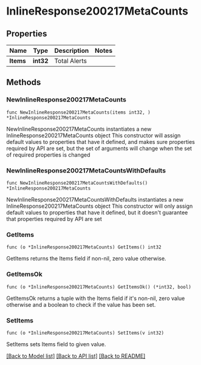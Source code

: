 # InlineResponse200217MetaCounts

## Properties

Name | Type | Description | Notes
------------ | ------------- | ------------- | -------------
**Items** | **int32** | Total Alerts | 

## Methods

### NewInlineResponse200217MetaCounts

`func NewInlineResponse200217MetaCounts(items int32, ) *InlineResponse200217MetaCounts`

NewInlineResponse200217MetaCounts instantiates a new InlineResponse200217MetaCounts object
This constructor will assign default values to properties that have it defined,
and makes sure properties required by API are set, but the set of arguments
will change when the set of required properties is changed

### NewInlineResponse200217MetaCountsWithDefaults

`func NewInlineResponse200217MetaCountsWithDefaults() *InlineResponse200217MetaCounts`

NewInlineResponse200217MetaCountsWithDefaults instantiates a new InlineResponse200217MetaCounts object
This constructor will only assign default values to properties that have it defined,
but it doesn't guarantee that properties required by API are set

### GetItems

`func (o *InlineResponse200217MetaCounts) GetItems() int32`

GetItems returns the Items field if non-nil, zero value otherwise.

### GetItemsOk

`func (o *InlineResponse200217MetaCounts) GetItemsOk() (*int32, bool)`

GetItemsOk returns a tuple with the Items field if it's non-nil, zero value otherwise
and a boolean to check if the value has been set.

### SetItems

`func (o *InlineResponse200217MetaCounts) SetItems(v int32)`

SetItems sets Items field to given value.



[[Back to Model list]](../README.md#documentation-for-models) [[Back to API list]](../README.md#documentation-for-api-endpoints) [[Back to README]](../README.md)


